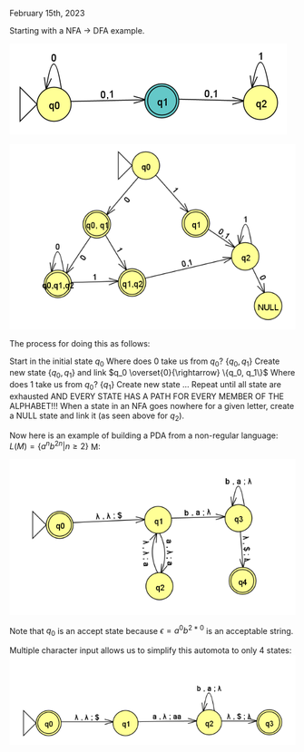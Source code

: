 February 15th, 2023

Starting with a NFA -> DFA example.

![example](images/nfa.png)

![example](images/dfa.png)

The process for doing this as follows: 

Start in the initial state $q_0$
Where does 0 take us from $q_0$? $\{q_0, q_1\}$
Create new state $\{q_0, q_1\}$ and link $q_0 \overset{0}{\rightarrow} \{q_0, q_1\}$
Where does $1$ take us from $q_0$? $\{q_1\}$
Create new state $\dots$
Repeat until all state are exhausted AND EVERY STATE HAS A PATH FOR EVERY MEMBER OF THE ALPHABET!!! When a state in an NFA goes nowhere for a given letter, create a NULL state and link it (as seen above for $q_2$).

Now here is an example of building a PDA from a non-regular language:
$L(M) = \{a^nb^{2n} | n \geq 2\}$
M:

![example](images/pda_a2b.png)

Note that $q_0$ is an accept state because $\epsilon = a^0b^{2*0}$ is an acceptable string.

Multiple character input allows us to simplify this automota to only 4 states:
![example](images/pda_multi_in.png)

